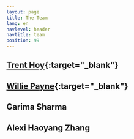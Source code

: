 ```yaml
---
layout: page
title: The Team
lang: en
navlevel: header
navtitle: team
position: 99
---
```

## [Trent Hoy](http://proftrent.com){:target="_blank"}

## [Willie Payne](http://williepayne.com){:target="_blank"}

## Garima Sharma

## Alexi Haoyang Zhang
